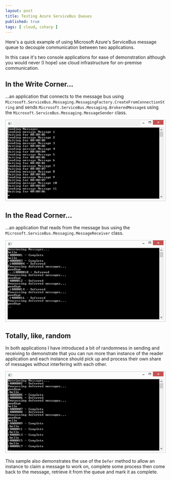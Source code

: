```yaml
---
layout: post
title: Testing Azure ServiceBus Queues
published: true 
tags: [ cloud, csharp ]
---
```


Here's a quick example of using Microsoft Azure's ServiceBus message queue to decouple 
communication between two applications.

In this case it's two console applications for ease of demonstration although you would 
never (I hope) use cloud infrastructure for on-premise communication.

## In the Write Corner...

...an application that connects to the message bus using 
<code>Microsoft.ServiceBus.Messaging.MessagingFactory.CreateFromConnectionString</code> 
and sends <code>Microsoft.ServiceBus.Messaging.BrokeredMessage</code>s using the 
<code>Microsoft.ServiceBus.Messaging.MessageSender</code> class.  

![writer](/img/posts/testing-azure-servicebus-queues/writer.png "writer")

## In the Read Corner...

...an application that reads from the message bus using the <code>Microsoft.ServiceBus.Messaging.MessageReceiver</code> 
class.

![reader 1](/img/posts/testing-azure-servicebus-queues/reader-1.png "reader 1")

## Totally, like, random

In both applications I have introduced a bit of randomness in sending and receiving to 
demonstrate that you can run more than instance of the reader application and each instance 
should pick up and process their own share of messages without interfering with each other.

![reader 2](/img/posts/testing-azure-servicebus-queues/reader-2.png "reader 2")

This sample also demonstrates the use of the <code>Defer</code> method to allow an instance to 
claim a message to work on, complete some process then come back to the message, retrieve it 
from the queue and mark it as complete.

<script src="https://gist.github.com/deejaygraham/adab7f906111820b4019.js"></script>

